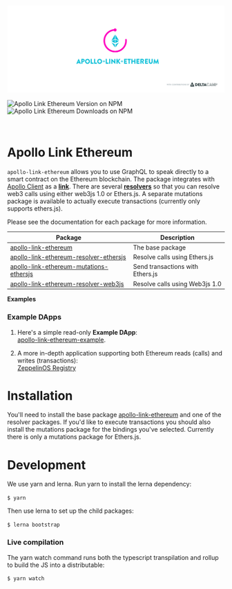 [![Apollo Link Ethereum Banner](https://raw.githubusercontent.com/DeltaCamp/apollo-link-ethereum/master/brand/apollo-link-ethereum--banner.png)](https://delta.camp/)

![Apollo Link Ethereum Version on NPM](https://img.shields.io/npm/v/apollo-link-ethereum/latest.svg?color=blue&style=for-the-badge) &nbsp; ![Apollo Link Ethereum Downloads on NPM](https://img.shields.io/npm/dw/apollo-link-ethereum.svg?color=orange&style=for-the-badge)

<br />

# Apollo Link Ethereum

`apollo-link-ethereum` allows you to use GraphQL to speak directly to a smart contract on the Ethereum blockchain.  The package integrates with [Apollo Client](https://www.apollographql.com/docs/tutorial/client.html#apollo-client-setup) as a **[link](https://www.apollographql.com/docs/link/)**.  There are several **[resolvers](https://www.apollographql.com/docs/graphql-tools/resolvers.html#Resolver-map)** so that you can resolve web3 calls using either web3js 1.0 or Ethers.js.  A separate mutations package is available to actually execute transactions (currently only supports ethers.js).

Please see the documentation for each package for more information.

| Package | Description |
| --- | --- |
| [apollo-link-ethereum](https://github.com/DeltaCamp/apollo-link-ethereum/tree/master/packages/apollo-link-ethereum) | The base package |
| [apollo-link-ethereum-resolver-ethersjs](https://github.com/DeltaCamp/apollo-link-ethereum/tree/master/packages/apollo-link-ethereum-resolver-ethersjs) | Resolve calls using Ethers.js |
| [apollo-link-ethereum-mutations-ethersjs](https://github.com/DeltaCamp/apollo-link-ethereum/tree/master/packages/apollo-link-ethereum-mutations-ethersjs) | Send transactions with Ethers.js |
| [apollo-link-ethereum-resolver-web3js](https://github.com/DeltaCamp/apollo-link-ethereum/tree/master/packages/apollo-link-ethereum-resolver-web3js) | Resolve calls using Web3js 1.0 |

**Examples**

### Example DApps

1. Here's a simple read-only **Example DApp**:
<br />[apollo-link-ethereum-example](https://github.com/DeltaCamp/apollo-link-ethereum-example).  

2. A more in-depth application supporting both Ethereum reads (calls) and writes (transactions):
<br />[ZeppelinOS Registry](https://github.com/zeppelinos/zos-registry)

# Installation

You'll need to install the base package [apollo-link-ethereum](./packages/apollo-link-ethereum/README.md) and one of the resolver packages.  If you'd like to execute transactions you should also install the mutations package for the bindings you've selected.  Currently there is only a mutations package for Ethers.js.

# Development

We use yarn and lerna. Run yarn to install the lerna dependency:

`$ yarn`

Then use lerna to set up the child packages:

`$ lerna bootstrap`

### Live compilation

The yarn watch command runs both the typescript transpilation and rollup to build the JS into a distributable:

```
$ yarn watch
```
